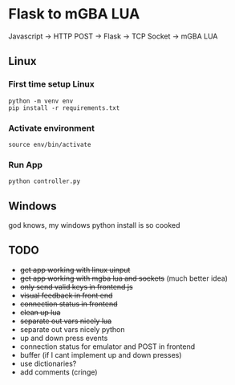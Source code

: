 # Flask to mGBA LUA

Javascript -> HTTP POST -> Flask -> TCP Socket -> mGBA LUA

## Linux

### First time setup Linux

```
python -m venv env
pip install -r requirements.txt
```

### Activate environment

```
source env/bin/activate
```

### Run App

`python controller.py`

## Windows

god knows, my windows python install is so cooked

## TODO

* ~~get app working with linux uinput~~
* ~~get app working with mgba lua and sockets~~ (much better idea)
* ~~only send valid keys in frontend js~~
* ~~visual feedback in front end~~
* ~~connection status in frontend~~
* ~~clean up lua~~
* ~~separate out vars nicely lua~~
* separate out vars nicely python
* up and down press events
* connection status for emulator and POST in frontend
* buffer (if I cant implement up and down presses)
* use dictionaries?
* add comments (cringe)
